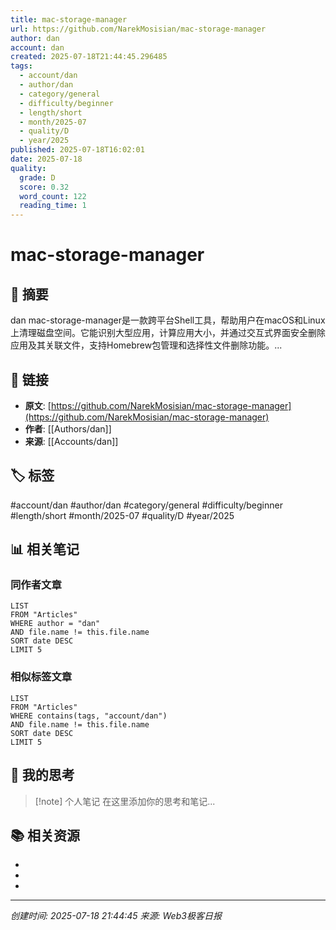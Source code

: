 ```yaml
---
title: mac-storage-manager
url: https://github.com/NarekMosisian/mac-storage-manager
author: dan
account: dan
created: 2025-07-18T21:44:45.296485
tags:
  - account/dan
  - author/dan
  - category/general
  - difficulty/beginner
  - length/short
  - month/2025-07
  - quality/D
  - year/2025
published: 2025-07-18T16:02:01
date: 2025-07-18
quality:
  grade: D
  score: 0.32
  word_count: 122
  reading_time: 1
---
```


# mac-storage-manager

## 📝 摘要

dan
mac-storage-manager是一款跨平台Shell工具，帮助用户在macOS和Linux上清理磁盘空间。它能识别大型应用，计算应用大小，并通过交互式界面安全删除应用及其关联文件，支持Homebrew包管理和选择性文件删除功能。...

## 🔗 链接

- **原文**: [https://github.com/NarekMosisian/mac-storage-manager](https://github.com/NarekMosisian/mac-storage-manager)
- **作者**: [[Authors/dan]]
- **来源**: [[Accounts/dan]]

## 🏷️ 标签

#account/dan #author/dan #category/general #difficulty/beginner #length/short #month/2025-07 #quality/D #year/2025

## 📊 相关笔记

### 同作者文章
```dataview
LIST
FROM "Articles"
WHERE author = "dan"
AND file.name != this.file.name
SORT date DESC
LIMIT 5
```

### 相似标签文章
```dataview
LIST
FROM "Articles"
WHERE contains(tags, "account/dan")
AND file.name != this.file.name
SORT date DESC
LIMIT 5
```

## 💭 我的思考

> [!note] 个人笔记
> 在这里添加你的思考和笔记...

## 📚 相关资源

- 
- 
- 

---

*创建时间: 2025-07-18 21:44:45*
*来源: Web3极客日报*
